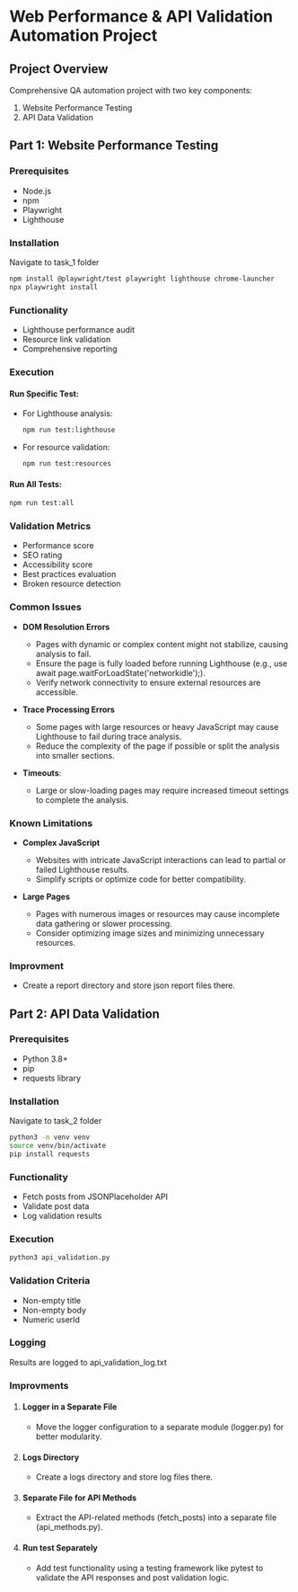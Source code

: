 # Web Performance & API Validation Automation Project

## Project Overview
Comprehensive QA automation project with two key components:
1. Website Performance Testing
2. API Data Validation

## Part 1: Website Performance Testing

### Prerequisites
- Node.js
- npm
- Playwright
- Lighthouse

### Installation
Navigate to task_1 folder
```bash
npm install @playwright/test playwright lighthouse chrome-launcher
npx playwright install
```

### Functionality
- Lighthouse performance audit
- Resource link validation
- Comprehensive reporting

### Execution
#### Run Specific Test:
  - For Lighthouse analysis:
    ```bash
    npm run test:lighthouse
    ```
  - For resource validation:
    ```bash
    npm run test:resources
    ```
#### Run All Tests:
  ```bash
  npm run test:all
  ```

### Validation Metrics
- Performance score
- SEO rating
- Accessibility score
- Best practices evaluation
- Broken resource detection

### Common Issues
- **DOM Resolution Errors**
  - Pages with dynamic or complex content might not stabilize, causing analysis to fail.
  - Ensure the page is fully loaded before running Lighthouse (e.g., use await page.waitForLoadState('networkidle');).
  - Verify network connectivity to ensure external resources are accessible.
    
- **Trace Processing Errors**
  - Some pages with large resources or heavy JavaScript may cause Lighthouse to fail during trace analysis.
  - Reduce the complexity of the page if possible or split the analysis into smaller sections.

- **Timeouts**:
  - Large or slow-loading pages may require increased timeout settings to complete the analysis.

### Known Limitations
- **Complex JavaScript**
  - Websites with intricate JavaScript interactions can lead to partial or failed Lighthouse results.
  - Simplify scripts or optimize code for better compatibility.
 
- **Large Pages**
  - Pages with numerous images or resources may cause incomplete data gathering or slower processing.
  - Consider optimizing image sizes and minimizing unnecessary resources.
    

### Improvment
- Create a report directory and store json report files there.

## Part 2: API Data Validation

### Prerequisites
- Python 3.8+
- pip
- requests library

### Installation
Navigate to task_2 folder
```bash
python3 -m venv venv
source venv/bin/activate
pip install requests
```

### Functionality
- Fetch posts from JSONPlaceholder API
- Validate post data
- Log validation results

### Execution
```bash
python3 api_validation.py
```

### Validation Criteria
- Non-empty title
- Non-empty body
- Numeric userId

### Logging 
Results are logged to api_validation_log.txt

### Improvments
1. #### Logger in a Separate File
   - Move the logger configuration to a separate module (logger.py) for better modularity.
2. #### Logs Directory
   - Create a logs directory and store log files there.
3. #### Separate File for API Methods
   - Extract the API-related methods (fetch_posts) into a separate file (api_methods.py).
4. #### Run test Separately
   - Add test functionality using a testing framework like pytest to validate the API responses and post validation logic.

